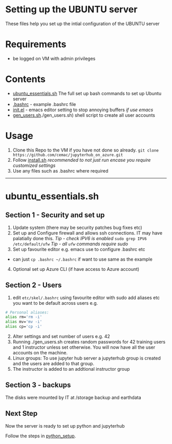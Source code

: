 # Setting up the UBUNTU server #

These files help you set up the intial configuration of the UBUNTU server

# Requirements

* be logged on VM with admin privileges

# Contents

* [ubuntu_essentials.sh]() The full set up bash commands to set up Ubuntu server
* [.bashrc](./.bashrc) - example .bashrc file
* [init.el](./init.el) - emacs editor setting to stop annoying buffers *if use emacs*
* [gen_users.sh]()./gen_users.sh) shell script to create all user accounts

# Usage

1. Clone this Repo to the VM if you have not done so already.
`git clone https://github.com/cemac/jupyterhub_on_azure.git`
2. Follow [install.sh]() *recommended to not just run encase you require customized settings*
3. Use any files such as .bashrc  where required

<hr>

# ubuntu_essentials.sh #

## Section 1 - Security and set up

1. Update system (there may be security patches bug fixes etc)
2. Set up and Configure firewall and allows ssh connections. IT may
have palatially done this.
  *Tip - check IPV6 is enabled*
  `sudo grep IPV6 /etc/default/ufw`
  *Tip - all `ufw` commands require sudo*
3. Set up favourite editor e.g. emacs use to configure .bashrc etc
  * can just `cp .bashrc ~/.bashrc` if want to use same as the example
4. Optional set up Azure CLI (if have access to Azure account)

## Section 2 - Users

1. edit `etc/skel/.bashrc` using favourite editor with sudo
add aliases etc you want to be default across users e.g.
  ```bash
  # Personal aliases:
  alias rm='rm -i'
  alias mv='mv -i'
  alias cp='cp -i'
  ```
2. Alter settings and set number of users e.g. 42
3. Running ./gen_users.sh creates random passwords for 42 training users and 1 instructor
  unless set otherwise. You will now have all the user accounts on the machine.
4. Linux groups: To use jupyter hub server a jupyterhub group is created and the
  users are added to that group.
5. The instructor is added to an addtional instructor group

## Section 3 - backups

The disks were mounted by IT at /storage backup and earthdata



## Next Step ##

Now the server is ready to set up python and jupyterhub

Follow the steps in [python_setup](../python_setup).
